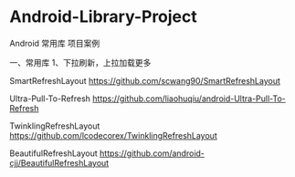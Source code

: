 # Android-Library-Project
Android 常用库 项目案例

一、常用库
 1、下拉刷新，上拉加载更多
 
  SmartRefreshLayout		https://github.com/scwang90/SmartRefreshLayout
 
  Ultra-Pull-To-Refresh		https://github.com/liaohuqiu/android-Ultra-Pull-To-Refresh
  
  TwinklingRefreshLayout		https://github.com/lcodecorex/TwinklingRefreshLayout
  
  BeautifulRefreshLayout		https://github.com/android-cjj/BeautifulRefreshLayout
